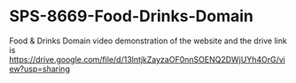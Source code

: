 # SPS-8669-Food-Drinks-Domain
Food &amp; Drinks Domain
video demonstration of the website and the drive link is
https://drive.google.com/file/d/13lntjkZayzaOF0nnSOENQ2DWjUYh4OrG/view?usp=sharing
